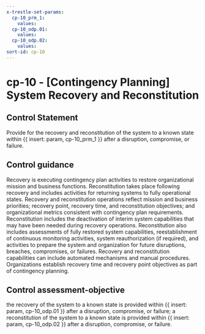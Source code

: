 ```yaml
---
x-trestle-set-params:
  cp-10_prm_1:
    values:
  cp-10_odp.01:
    values:
  cp-10_odp.02:
    values:
sort-id: cp-10
---
```


# cp-10 - \[Contingency Planning\] System Recovery and Reconstitution

## Control Statement

Provide for the recovery and reconstitution of the system to a known state within {{ insert: param, cp-10_prm_1 }} after a disruption, compromise, or failure.

## Control guidance

Recovery is executing contingency plan activities to restore organizational mission and business functions. Reconstitution takes place following recovery and includes activities for returning systems to fully operational states. Recovery and reconstitution operations reflect mission and business priorities; recovery point, recovery time, and reconstitution objectives; and organizational metrics consistent with contingency plan requirements. Reconstitution includes the deactivation of interim system capabilities that may have been needed during recovery operations. Reconstitution also includes assessments of fully restored system capabilities, reestablishment of continuous monitoring activities, system reauthorization (if required), and activities to prepare the system and organization for future disruptions, breaches, compromises, or failures. Recovery and reconstitution capabilities can include automated mechanisms and manual procedures. Organizations establish recovery time and recovery point objectives as part of contingency planning.

## Control assessment-objective

the recovery of the system to a known state is provided within {{ insert: param, cp-10_odp.01 }} after a disruption, compromise, or failure;
a reconstitution of the system to a known state is provided within {{ insert: param, cp-10_odp.02 }} after a disruption, compromise, or failure.
